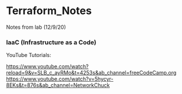 # Terraform_Notes
Notes from lab (12/9/20)

### IaaC (Infrastructure as a Code)

YouTube Tutorials: 

https://www.youtube.com/watch?reload=9&v=SLB_c_ayRMo&t=4253s&ab_channel=freeCodeCamp.org
https://www.youtube.com/watch?v=5hycyr-8EKs&t=876s&ab_channel=NetworkChuck
